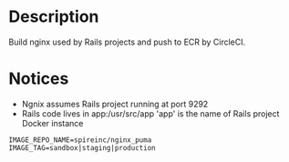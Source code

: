 # Description

Build nginx used by Rails projects and push to ECR by CircleCI.

# Notices

- Ngnix assumes Rails project running at port 9292
- Rails code lives in app:/usr/src/app 'app' is the name of Rails project Docker instance

```
IMAGE_REPO_NAME=spireinc/nginx_puma
IMAGE_TAG=sandbox|staging|production
```